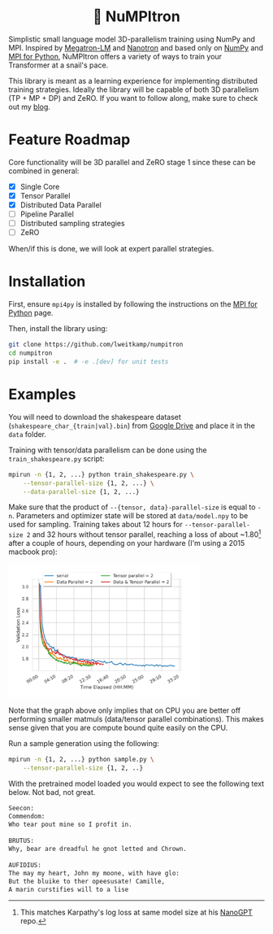 <h1 align="center">🐌 NuMPItron</h1>

Simplistic small language model 3D-parallelism training using NumPy and MPI. Inspired by [Megatron-LM](https://github.com/NVIDIA/Megatron-LM) and [Nanotron](https://github.com/huggingface/nanotron) and based only on [NumPy](https://numpy.org) and [MPI for Python](https://mpi4py.readthedocs.io), NuMPItron offers a variety of ways to train your Transformer at a snail's pace.

This library is meant as a learning experience for implementing distributed training strategies. Ideally the library will be capable of both 3D parallelism (TP + MP + DP) and ZeRO. If you want to follow along, make sure to check out my [blog](https://lweitkamp.github.io/).

# Feature Roadmap
Core functionality will be 3D parallel and ZeRO stage 1 since these can be combined in general:

* [x] Single Core 
* [x] Tensor Parallel
* [x] Distributed Data Parallel
* [ ] Pipeline Parallel
* [ ] Distributed sampling strategies
* [ ] ZeRO

When/if this is done, we will look at expert parallel strategies.


# Installation
First, ensure `mpi4py` is installed by following the instructions on the [MPI for Python](https://mpi4py.readthedocs.io) page.

Then, install the library using:

```bash
git clone https://github.com/lweitkamp/numpitron
cd numpitron
pip install -e .  # -e .[dev] for unit tests
```

# Examples
You will need to download the shakespeare dataset (`shakespeare_char_{train|val}.bin`) from [Google Drive](https://drive.google.com/drive/folders/1VwFHJ8z7EmjTJZv4XsISTyPwwpELyMOs?usp=sharing) and place it in the `data` folder.

Training with tensor/data parallelism can be done using the `train_shakespeare.py` script:
```bash
mpirun -n {1, 2, ...} python train_shakespeare.py \
    --tensor-parallel-size {1, 2, ...} \
    --data-parallel-size {1, 2, ...}
```

Make sure that the product of `--{tensor, data}-parallel-size` is equal to `-n`. Parameters and optimizer state will be stored at `data/model.npy` to be used for sampling. Training takes about 12 hours for `--tensor-parallel-size 2` and 32 hours without tensor parallel, reaching a loss of about ~1.80[^1] after a couple of hours, depending on your hardware (I'm using a 2015 macbook pro):

<img src="data/validation_loss.svg" width=75% height=75%>

Note that the graph above only implies that on CPU you are better off performing smaller matmuls (data/tensor parallel combinations).
This makes sense given that you are compute bound quite easily on the CPU.


Run a sample generation using the following:

```bash
mpirun -n {1, 2, ...} python sample.py \
    --tensor-parallel-size {1, 2, ..}
```

With the pretrained model loaded you would expect to see the following text below. Not bad, not great.

```
Seecon:
Commendom:
Who tear pout mine so I profit in.

BRUTUS:
Why, bear are dreadful he gnot letted and Chrown.

AUFIDIUS:
The may my heart, John my moone, with have glo:
But the bluike to ther opeesusate! Camille,
A marin curstifies will to a lise
```

[^1]: This matches Karpathy's log loss at same model size at his [NanoGPT](https://github.com/karpathy/nanoGPT?tab=readme-ov-file#quick-start) repo.
